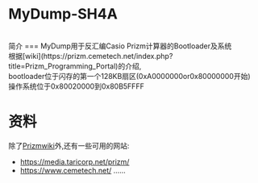 # MyDump-SH4A
<br>
简介
===
MyDump用于反汇编Casio Prizm计算器的Bootloader及系统<br>
根据[wiki](https://prizm.cemetech.net/index.php?title=Prizm_Programming_Portal)的介绍,<br>
bootloader位于闪存的第一个128KB扇区(0xA0000000or0x80000000开始)<br>
操作系统位于0x80020000到0x80B5FFFF<br>

资料
===
除了[Prizmwiki](https://prizm.cemetech.net/index.php?title=Prizm_Programming_Portal)外,还有一些可用的网站:<br>
* https://media.taricorp.net/prizm/
* https://www.cemetech.net/
......
